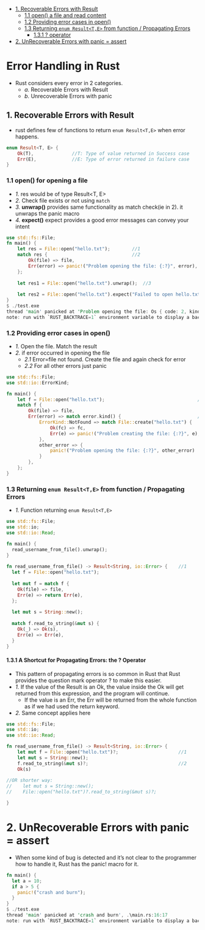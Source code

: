 - [1. Recoverable Errors with Result](#recerrors)
  - [1.1 open() a file and read content](#open)
  - [1.2 Providing error cases in open()](#err)
  - [1.3 Returning `enum Result<T,E>` from function / Propagating Errors](#ret)
    - [1.3.1 ? operator](#operator)
- [2. UnRecoverable Errors with panic = assert](#panic)

# Error Handling in Rust
- Rust considers every error in 2 categories.
  - _a._ Recoverable Errors with Result
  - _b._ Unrecoverable Errors with panic

<a name=recerrors></a>
## 1. Recoverable Errors with Result
- rust defines few of functions to return `enum Result<T,E>` when error happens.
```rs
enum Result<T, E> {
    Ok(T),              //T: Type of value returned in Success case
    Err(E),             //E: Type of error returned in failure case
}
```

<a name=open></a>
### 1.1 open() for opening a file
- _1._ res would be of type Result<T, E>
- _2._ Check file exists or not using `match` 
- _3._ **unwrap()** provides same functionality as match check(ie in 2). it unwraps the panic macro
- _4._ **expect()** expect provides a good error messages can convey your intent
```rs
use std::fs::File;
fn main() {
    let res = File::open("hello.txt");        //1
    match res {                               //2
        Ok(file) => file,
        Err(error) => panic!("Problem opening the file: {:?}", error),
    };
    
    let res1 = File::open("hello.txt").unwrap();  //3
    
    let res2 = File::open("hello.txt").expect("Failed to open hello.txt");      //4
}
$ ./test.exe
thread 'main' panicked at 'Problem opening the file: Os { code: 2, kind: NotFound, message: "The system cannot find the file specified." }', .\main.rs:16:23
note: run with `RUST_BACKTRACE=1` environment variable to display a backtrace
```

<a name=err></a>
### 1.2 Providing error cases in open()
  - _1._ Open the file. Match the result
  - _2._ if error occurred in opening the file
    - _2.1_ Error=file not found. Create the file and again check for error
    - _2.2_ For all other errors just panic
```rs
use std::fs::File;
use std::io::ErrorKind;

fn main() {
    let f = File::open("hello.txt");                                  //1
    match f {
        Ok(file) => file,
        Err(error) => match error.kind() {                            //2
            ErrorKind::NotFound => match File::create("hello.txt") {   //2.1
                Ok(fc) => fc,
                Err(e) => panic!("Problem creating the file: {:?}", e),
            },
            other_error => {                                           //2.2
                panic!("Problem opening the file: {:?}", other_error)
            }
        },
    };
}
```

<a name=ret></a>
### 1.3 Returning `enum Result<T,E>` from function / Propagating Errors
- _1._ Function returning `enum Result<T,E>`
```rs
use std::fs::File;
use std::io;
use std::io::Read;

fn main() {
  read_username_from_file().unwrap();      
}
    
fn read_username_from_file() -> Result<String, io::Error> {    //1
  let f = File::open("hello.txt");
    
  let mut f = match f {
    Ok(file) => file,
    Err(e) => return Err(e),
  };
    
  let mut s = String::new();
    
  match f.read_to_string(&mut s) {
    Ok(_) => Ok(s),
    Err(e) => Err(e),
  }
}
```

<a name=operator></a>
#### 1.3.1 A Shortcut for Propagating Errors: the ? Operator
- This pattern of propagating errors is so common in Rust that Rust provides the question mark operator ? to make this easier.
- _1._ If the value of the Result is an Ok, the value inside the Ok will get returned from this expression, and the program will continue.
  - If the value is an Err, the Err will be returned from the whole function as if we had used the return keyword.
- _2._ Same concept applies here
```rust
use std::fs::File;
use std::io;
use std::io::Read;

fn read_username_from_file() -> Result<String, io::Error> {
    let mut f = File::open("hello.txt")?;                      //1
    let mut s = String::new();
    f.read_to_string(&mut s)?;                                 //2
    Ok(s)
    
//OR shorter way:
//    let mut s = String::new();
//    File::open("hello.txt")?.read_to_string(&mut s)?;

}
```

<a name=panic></a>
# 2. UnRecoverable Errors with panic = assert
- When some kind of bug is detected and it’s not clear to the programmer how to handle it, Rust has the panic! macro for it.
```rust
fn main() {
  let a = 10;
  if a > 5 {
    panic!("crash and burn");
  }
}
$ ./test.exe
thread 'main' panicked at 'crash and burn', .\main.rs:16:17
note: run with `RUST_BACKTRACE=1` environment variable to display a backtrace
```
